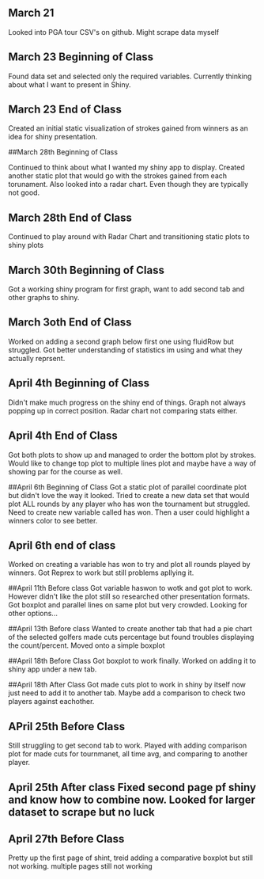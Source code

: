 ## March 21

Looked into PGA tour CSV's on github. Might scrape data myself

## March 23 Beginning of Class

Found data set and selected only the required variables. Currently thinking about what I want to present in Shiny. 

## March 23 End of Class

Created an initial static visualization of strokes gained from winners as an idea for shiny presentation. 

##March 28th Beginning of Class

Continued to think about what I wanted my shiny app to display. Created another static plot that would go with the strokes gained from each torunament. Also looked into a radar chart. Even though they are typically not good.

## March 28th End of Class
Continued to play around with Radar Chart and transitioning static plots to shiny plots


## March 30th Beginning of Class
Got a working shiny program for first graph, want to add second tab and other graphs to shiny. 

## March 3oth End of Class
Worked on adding a second graph below first one using fluidRow but struggled. Got better understanding of statistics im using and what they actually reprsent. 

## April 4th Beginning of Class
Didn't make much progress on the shiny end of things. Graph not always popping up in correct position. Radar chart not comparing stats either. 

## April 4th End of Class
Got both plots to show up and managed to order the bottom plot by strokes. Would like to change top plot to multiple lines plot and maybe have a way of showing par for the course as well.

##April 6th Beginning of Class
Got a static plot of parallel coordinate plot but didn't love the way it looked. Tried to create a new data set that would plot ALL rounds by any player who has won the tournament but struggled. Need to create new variable called has won. Then a user could highlight a winners color to see better. 

## April 6th end of class
Worked on creating a variable has won to try and plot all rounds played by winners. Got Reprex to work but still problems apllying it. 

##April 11th Before class 
Got variable haswon to wotk and got plot to work. However didn't like the plot still so researched other presentation formats. Got boxplot and parallel lines on same plot but very crowded. Looking for other options...

##April 13th Before class 
Wanted to create another tab that had a pie chart of the selected golfers made cuts percentage but found troubles displaying the count/percent. Moved onto a simple boxplot 

##April 18th Before Class
Got boxplot to work finally. Worked on adding it to shiny app under a new tab.

##April 18th After Class
Got made cuts plot to work in shiny by itself now just need to add it to another tab. Maybe add a comparison to check two players against eachother. 

## APril 25th Before Class
Still struggling to get second tab to work. Played with adding comparison plot for made cuts for tournmanet, all time avg, and comparing to another player. 

## April 25th After class Fixed second page pf shiny and know how to combine now. Looked for larger dataset to scrape but no luck

## April 27th Before Class
Pretty up the first page of shint, treid adding a comparative boxplot but still not working. multiple pages still not working

